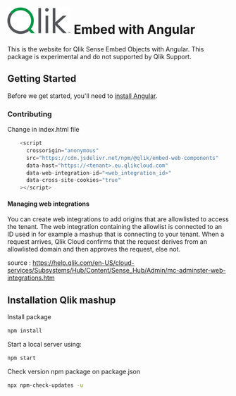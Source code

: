 # ![Qlik logo](./src/assets/Qlik_Logo.svg) Embed with Angular

This is the website for Qlik Sense Embed Objects with Angular. This package is experimental and do not supported by Qlik Support.

## Getting Started

Before we get started, you'll need to [install Angular](https://angular.io/guide/setup-local).

### Contributing

Change in index.html file

```js
    <script
      crossorigin="anonymous"
      src="https://cdn.jsdelivr.net/npm/@qlik/embed-web-components"
      data-host="https://<tenant>.eu.qlikcloud.com"
      data-web-integration-id="<web_integration_id>"
      data-cross-site-cookies="true"
    ></script>
```

#### Managing web integrations

You can create web integrations to add origins that are allowlisted to access the tenant. The web integration containing the allowlist is connected to an ID used in for example a mashup that is connecting to your tenant. When a request arrives, Qlik Cloud confirms that the request derives from an allowlisted domain and then approves the request, else not.

source : https://help.qlik.com/en-US/cloud-services/Subsystems/Hub/Content/Sense_Hub/Admin/mc-adminster-web-integrations.htm

## Installation Qlik mashup

Install package

```bash
npm install
```

Start a local server using:

```bash
npm start
```

Check version npm package on package.json

```bash
npx npm-check-updates -u
```
